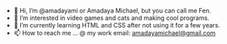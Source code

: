 - 👋 Hi, I’m @amadayami or Amadaya Michael, but you can call me Fen.
- 👀 I’m interested in video games and cats and making cool programs.
- 🌱 I’m currently learning HTML and CSS after not using it for a few years.
- 📫 How to reach me ... @ my work email: amadayamichael@gmail.com

<!---
amadayami/amadayami is a ✨ special ✨ repository because its `README.md` (this file) appears on your GitHub profile.
You can click the Preview link to take a look at your changes.
--->
